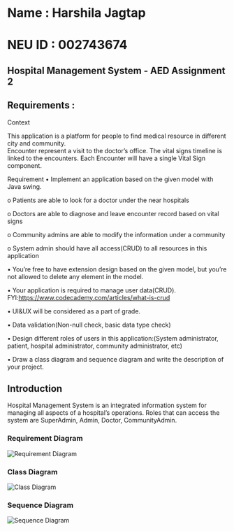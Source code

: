 # Name : Harshila Jagtap
# NEU ID : 002743674


##  Hospital Management System - AED Assignment 2



## Requirements : 

Context 
 
This application is a platform for people to find medical resource in different city and 
community.  
Encounter represent a visit to the doctor’s office. The vital signs timeline is linked to the 
encounters. Each Encounter will have a single Vital Sign component. 
 
Requirement 
• Implement an application based on the given model with Java swing.  

o Patients are able to look for a doctor under the near hospitals

o Doctors are able to diagnose and leave encounter record based on vital signs 

o Community admins are able to modify the information under a community 

o System admin should have all access(CRUD) to all resources in this application 

• You’re free to have extension design based on the given model, but you’re not allowed to delete any element in the model. 

• Your application is required to manage user data(CRUD). 
FYI:https://www.codecademy.com/articles/what-is-crud 

• UI&UX will be considered as a part of grade. 

• Data validation(Non-null check, basic data type check) 

• Design different roles of users in this application:(System administrator, patient, 
hospital administrator, community administrator, etc)  

• Draw a class diagram and sequence diagram and write the description of your project. 

## Introduction 

Hospital Management System is an integrated information system for managing all aspects of a hospital’s operations. Roles that can access the system are SuperAdmin, Admin, Doctor, CommunityAdmin.

### Requirement Diagram

![Requirement Diagram](https://github.com/harshilaNEU/Jagtap_Harshila_002743674_AED2/blob/main/Diagrams/Requirement%20Diagram.png)

### Class Diagram

![Class Diagram](https://github.com/harshilaNEU/Jagtap_Harshila_002743674_AED2/blob/main/Diagrams/ClassDiagram.jpeg)

### Sequence Diagram

![Sequence Diagram](https://github.com/harshilaNEU/Jagtap_Harshila_002743674_AED2/blob/main/Diagrams/SequenceDiagram.jpeg)
